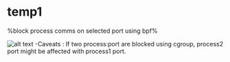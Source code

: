 # temp1
%block process comms on selected port using bpf%

![alt text](https://raw.githubusercontent.com/wolf1892/temp1/main/architect.png)
-Caveats : If two process:port are blocked using cgroup, process2 port might be affected with process1 port.
